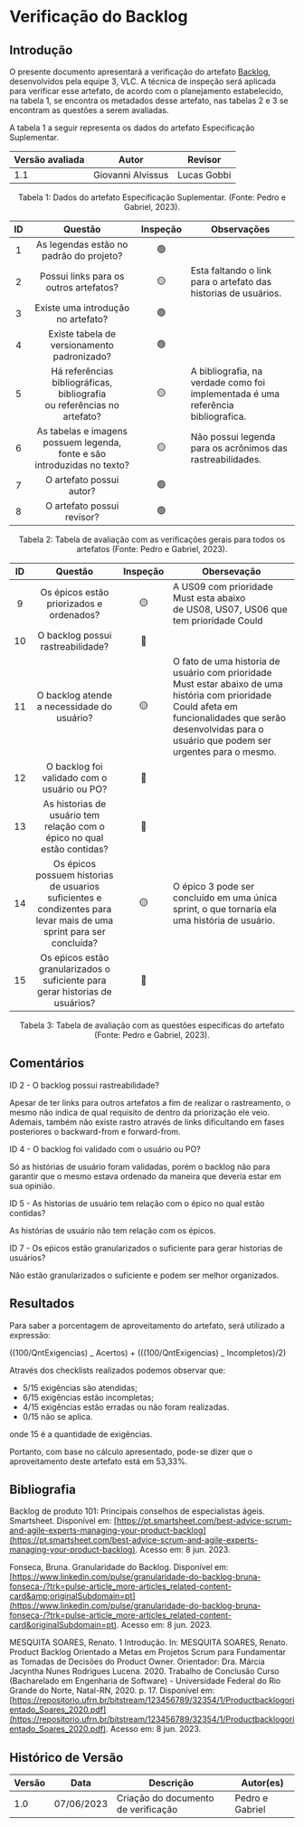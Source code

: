 # Verificação do Backlog

## Introdução

O presente documento apresentará a verificação do artefato [Backlog](https://requisitos-de-software.github.io/2023.1-VLC/#/modelagem/agil/backlog), desenvolvidos pela equipe 3, VLC. A técnica de inspeção será aplicada para verificar esse artefato, de acordo com o planejamento estabelecido, na tabela 1, se encontra os metadados desse artefato, nas tabelas 2 e 3 se encontram as questões a serem avaliadas.

A tabela 1 a seguir representa os dados do artefato Especificação Suplementar.

<center>

| Versão avaliada | Autor             | Revisor     |
| --------------- | ----------------- | ----------- |
| 1.1             | Giovanni Alvissus | Lucas Gobbi |

</center>

<div style="text-align: center">
<p> Tabela 1: Dados do artefato Especificação Suplementar. (Fonte: Pedro e Gabriel, 2023). </p>
</div>

| ID  |                                 Questão                                  | Inspeção | Observações                                                                      |
| :-: | :----------------------------------------------------------------------: | :------: | -------------------------------------------------------------------------------- |
|  1  |                 As legendas estão no padrão do projeto?                  |    🟢    |                                                                                  |
|  2  |                  Possui links para os outros artefatos?                  |    🟡    | Esta faltando o link para o artefato das historias de usuários.                  |
|  3  |                    Existe uma introdução no artefato?                    |    🟢    |                                                                                  |
|  4  |               Existe tabela de versionamento padronizado?                |    🟢    |                                                                                  |
|  5  | Há referências bibliográficas, bibliografia ou referências no artefato?  |    🟡    | A bibliografia, na verdade como foi implementada é uma referência bibliografica. |
|  6  | As tabelas e imagens possuem legenda, fonte e são introduzidas no texto? |    🟡    | Não possui legenda para os acrônimos das rastreabilidades.                       |
|  7  |                         O artefato possui autor?                         |    🟢    |                                                                                  |
|  8  |                        O artefato possui revisor?                        |    🟢    |                                                                                  |

<div style="text-align: center">
<p> Tabela 2: Tabela de avaliação com as verificações gerais para todos os artefatos (Fonte: Pedro e Gabriel, 2023). </p>
</div>

| ID  |                                                       Questão                                                       | Inspeção | Obersevação                                                                                                                                                                                                  |
| :-: | :-----------------------------------------------------------------------------------------------------------------: | :------: | ------------------------------------------------------------------------------------------------------------------------------------------------------------------------------------------------------------ |
|  9  |                                      Os épicos estão priorizados e ordenados?                                       |    🟡    | A US09 com prioridade Must esta abaixo de US08, US07, US06 que tem prioridade Could                                                                                                                          |
| 10  |                                          O backlog possui rastreabilidade?                                          |    🔴    |                                                                                                                                                                                                              |
| 11  |                                     O backlog atende a necessidade do usuário?                                      |    🟡    | O fato de uma historia de usuário com prioridade Must estar abaixo de uma história com prioridade Could afeta em funcionalidades que serão desenvolvidas para o usuário que podem ser urgentes para o mesmo. |
| 12  |                                     O backlog foi validado com o usuário ou PO?                                     |    🔴    |                                                                                                                                                                                                              |
| 13  |                       As historias de usuário tem relação com o épico no qual estão contidas?                       |    🔴    |                                                                                                                                                                                                              |
| 14  | Os épicos possuem historias de usuarios suficientes e condizentes para levar mais de uma sprint para ser concluída? |    🟡    | O épico 3 pode ser concluído em uma única sprint, o que tornaria ela uma história de usuário.                                                                                                                |
| 15  |                    Os eṕicos estão granularizados o suficiente para gerar historias de usuários?                    |    🔴    |                                                                                                                                                                                                              |

<div style="text-align: center">
<p> Tabela 3: Tabela de avaliação com as questões específicas do artefato (Fonte: Pedro e Gabriel, 2023). </p>
</div>

## Comentários

ID 2 - O backlog possui rastreabilidade?

Apesar de ter links para outros artefatos a fim de realizar o rastreamento, o mesmo não indica de qual requisito de dentro da priorização ele veio. Ademais, também não existe rastro através de links dificultando em fases posteriores o backward-from e forward-from.

ID 4 - O backlog foi validado com o usuário ou PO?

Só as histórias de usuário foram validadas, porém o backlog não para garantir que o mesmo estava ordenado da maneira que deveria estar em sua opinião.

ID 5 - As historias de usuário tem relação com o épico no qual estão contidas?

As histórias de usuário não tem relação com os épicos.

ID 7 - Os eṕicos estão granularizados o suficiente para gerar historias de usuários?

Não estão granularizados o suficiente e podem ser melhor organizados.

## Resultados

Para saber a porcentagem de aproveitamento do artefato, será utilizado a expressão:

((100/QntExigencias) _ Acertos) + (((100/QntExigencias) _ Incompletos)/2)

Através dos checklists realizados podemos observar que:

- 5/15 exigências são atendidas;
- 6/15 exigências estão incompletas;
- 4/15 exigências estão erradas ou não foram realizadas.
- 0/15 não se aplica.

onde 15 é a quantidade de exigências.

Portanto, com base no cálculo apresentado, pode-se dizer que o aproveitamento deste artefato está em 53,33%.

## Bibliografia

Backlog de produto 101: Principais conselhos de especialistas ágeis. Smartsheet. Disponível em: [https://pt.smartsheet.com/best-advice-scrum-and-agile-experts-managing-your-product-backlog](https://pt.smartsheet.com/best-advice-scrum-and-agile-experts-managing-your-product-backlog). Acesso em: 8 jun. 2023.

Fonseca, Bruna. Granularidade do Backlog. Disponível em: [https://www.linkedin.com/pulse/granularidade-do-backlog-bruna-fonseca-/?trk=pulse-article_more-articles_related-content-card&amp;originalSubdomain=pt](https://www.linkedin.com/pulse/granularidade-do-backlog-bruna-fonseca-/?trk=pulse-article_more-articles_related-content-card&originalSubdomain=pt). Acesso em: 8 jun. 2023.

MESQUITA SOARES, Renato. 1 Introdução. In: MESQUITA SOARES, Renato. Product Backlog Orientado a Metas em Projetos Scrum para Fundamentar as Tomadas de Decisões do Product Owner. Orientador: Dra. Márcia Jacyntha Nunes Rodrigues Lucena. 2020. Trabalho de Conclusão Curso (Bacharelado em Engenharia de Software) - Universidade Federal do Rio Grande do Norte, Natal-RN, 2020. p. 17. Disponível em: [https://repositorio.ufrn.br/bitstream/123456789/32354/1/Productbacklogorientado_Soares_2020.pdf](https://repositorio.ufrn.br/bitstream/123456789/32354/1/Productbacklogorientado_Soares_2020.pdf). Acesso em: 8 jun. 2023.

## Histórico de Versão

| Versão | Data       | Descrição                           | Autor(es)       |
| ------ | ---------- | ----------------------------------- | --------------- |
| 1.0    | 07/06/2023 | Criação do documento de verificação | Pedro e Gabriel |

‌
